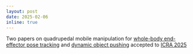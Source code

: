 ```yaml
---
layout: post
date: 2025-02-06
inline: true
---
```


Two papers on quadrupedal mobile manipulation for [whole-body end-effector pose tracking](https://arxiv.org/abs/2409.16048) and [dynamic object pushing](https://arxiv.org/abs/2502.01546) accepted to [ICRA 2025](https://2025.ieee-icra.org/)
